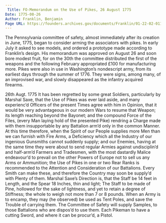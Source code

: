 ```yaml
---
 Title: FO-Memorandum on the Use of Pikes, 26 August 1775
Date: 1775-08-26
Author: Franklin, Benjamin
Page URL: https://founders.archives.gov/documents/Franklin/01-22-02-0111
---
```


The Pennsylvania committee of safety, almost immediately after its creation in June, 1775, began to consider arming the associators with pikes. In early July it asked to see models, and ordered a prototype made according to Franklin’s design. His memorandum was approved on August 26 and soon bore modest fruit, for on the 30th the committee distributed the first of the weapons and the following February appropriated £100 for manufacturing more. Pikes were also in use in Washington’s nondescript army, from its earliest days through the summer of 1776. They were signs, among many, of an improvised war, and slowly disappeared as the infantry acquired firearms.
  
26th Augt. 1775
It has been regretted by some great Soldiers, particularly by Marshal Saxe, that the Use of Pikes was ever laid aside, and many experienc’d Officers of the present Times agree with him in Opinion, that it would be very advantageous in our modern Wars to resume that Weapon; its length reaching beyond the Bayonet; and the compound Force of the Files, (every Man laying hold of the presented Pike) rendring a Charge made with them insupportable by any Battalion arm’d only in the common Manner. At this time therefore, when the Spirit of our People supplies more Men than we can furnish with Fire Arms, a Deficiency which all the Industry of our ingenious Gunsmiths cannot suddenly supply; and our Enemies, having at the same time they were about to send regular Armies against undisciplin’d and half-arm’d Farmers and Tradesmen, with the most dastardly Malice endeavour’d to prevail on the other Powers of Europe not to sell us any Arms or Ammunition; the Use of Pikes in one or two Rear Ranks is recommended to the Attention and Consideration of our Battalions. Every Smith can make these, and therefore the Country may soon be supply’d with Plenty of them. Marshal Saxe’s Direction is, that the Staff be 14 feet in Length, and the Spear 18 Inches, thin and light; The Staff to be made of Pine, hollowed for the sake of lightness, and yet to retain a degree of Stiffness; the whole to weigh not more than 7 or 8 pounds. When an Army is to encamp, they may (he observed) be used as Tent Poles, and save the Trouble of carrying them. The Committee of Safety will supply Samples, to those Battalions who are dispos’d to use them. Each Pikeman to have a cutting Sword, and where it can be procur’d, a Pistol.

